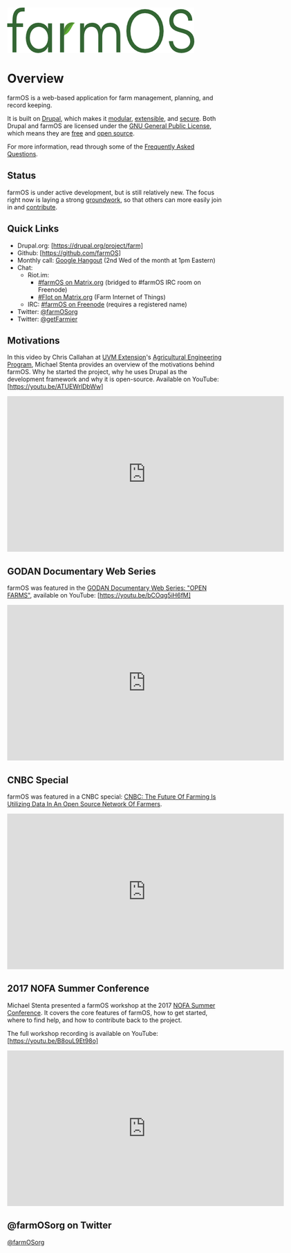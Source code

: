 ![farmOS](/img/farmOS.png)

# Overview

farmOS is a web-based application for farm management, planning, and record
keeping.

It is built on [Drupal], which makes it [modular], [extensible], and [secure].
Both Drupal and farmOS are licensed under the [GNU General Public License],
which means they are [free] and [open source].

For more information, read through some of the [Frequently Asked Questions].

## Status

farmOS is under active development, but is still relatively new. The focus right
now is laying a strong [groundwork], so that others can more easily join in and
[contribute].

## Quick Links

* Drupal.org: [https://drupal.org/project/farm]
* Github: [https://github.com/farmOS]
* Monthly call: [Google Hangout] (2nd Wed of the month at 1pm Eastern)
* Chat:
    * Riot.im:
        * [#farmOS on Matrix.org] (bridged to #farmOS IRC room on Freenode)
        * [#FIot on Matrix.org] (Farm Internet of Things)
    * IRC: [#farmOS on Freenode] (requires a registered name)
* Twitter: [@farmOSorg]
* Twitter: [@getFarmier]

## Motivations

In this video by Chris Callahan at [UVM Extension]'s
[Agricultural Engineering Program], Michael Stenta provides an overview of the
motivations behind farmOS.  Why he started the project, why he uses Drupal as
the development framework and why it is open-source. Available on YouTube:
[https://youtu.be/ATUEWrlDbWw]

<iframe width="640" height="360" src="https://www.youtube.com/embed/ATUEWrlDbWw?rel=0" frameborder="0" allowfullscreen></iframe>

## GODAN Documentary Web Series

farmOS was featured in the [GODAN Documentary Web Series: "OPEN FARMS"],
available on YouTube: [https://youtu.be/bCOqg5iH6fM]

<iframe width="640" height="360" src="https://www.youtube.com/embed/bCOqg5iH6fM?rel=0" frameborder="0" allowfullscreen></iframe>

## CNBC Special

farmOS was featured in a CNBC special:
[CNBC: The Future Of Farming Is Utilizing Data In An Open Source Network Of Farmers].

<iframe width="640" height="360" src="https://www.youtube.com/embed/zua1y-hBcGc?rel=0" frameborder="0" allowfullscreen></iframe>

## 2017 NOFA Summer Conference

Michael Stenta presented a farmOS workshop at the 2017 [NOFA Summer Conference].
It covers the core features of farmOS, how to get started, where to find help,
and how to contribute back to the project.

The full workshop recording is available on YouTube:
[https://youtu.be/B8ouL9Et98o]

<iframe width="640" height="360" src="https://www.youtube.com/embed/B8ouL9Et98o?rel=0" frameborder="0" allowfullscreen></iframe>

## @farmOSorg on Twitter

<a class="twitter-timeline" href="https://twitter.com/farmOSorg">@farmOSorg</a>
<script async src="//platform.twitter.com/widgets.js" charset="utf-8"></script>

[Drupal]: https://drupal.org
[modular]: http://en.wikipedia.org/wiki/Modular_programming
[extensible]: https://www.drupal.org/download
[secure]: http://www.drupal.org/documentation/is-drupal-secure
[Frequently Asked Questions]: /faq
[UVM Extension]: https://www.uvm.edu/extension
[Agricultural Engineering Program]: https://www.uvm.edu/extension/agriculture/agricultural_engineering
[https://youtu.be/ATUEWrlDbWw]: https://youtu.be/ATUEWrlDbWw
[CNBC: The Future Of Farming Is Utilizing Data In An Open Source Network Of Farmers]: https://youtu.be/zua1y-hBcGc
[GODAN Documentary Web Series: "OPEN FARMS"]: http://www.godan.info/news/open-farms-godan-documentary-web-series-episode-3
[https://youtu.be/bCOqg5iH6fM]: https://youtu.be/bCOqg5iH6fM
[NOFA Summer Conference]: http://nofasummerconference.org
[https://youtu.be/w0ZCu8NsWKE]: https://youtu.be/w0ZCu8NsWKE
[GNU General Public License]: http://www.gnu.org/copyleft/gpl.html
[free]: https://en.wikipedia.org/wiki/Free_software
[open source]: http://en.wikipedia.org/wiki/Open_source
[groundwork]: /development/architecture
[contribute]: /community/contribute
[https://drupal.org/project/farm]: https://drupal.org/project/farm
[https://github.com/farmOS]: https://github.com/farmOS
[Google Hangout]: https://plus.google.com/hangouts/_/farmier.com/farmos-monthly
[#farmOS on Matrix.org]: https://riot.im/app/#/room/#farmOS:matrix.org
[#FIot on Matrix.org]: https://riot.im/app/#/room/#fiot:matrix.org
[#farmOS on Freenode]: http://webchat.freenode.net/?channels=#farmOS
[@farmOSorg]: https://twitter.com/farmOSorg
[@getFarmier]: https://twitter.com/getFarmier

